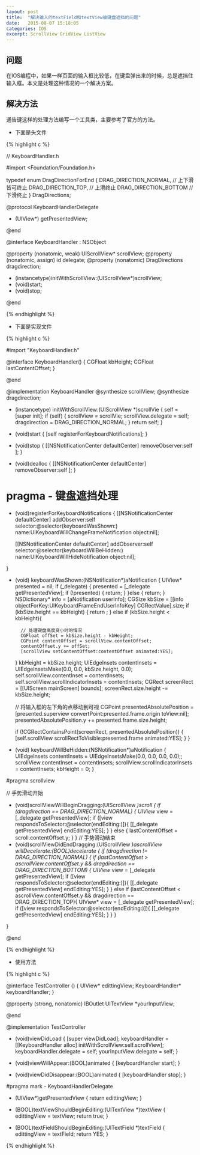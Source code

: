 ```yaml
---
layout: post
title:  "解决输入的textField和textView被键盘遮挡的问题"
date:   2015-08-07 15:18:05
categories: IOS
excerpt: ScrollView GridView ListView
---
```


## 问题

在IOS编程中，如果一样页面的输入框比较低，在键盘弹出来的时候，总是遮挡住输入框。本文是处理这种情况的一个解决方案。

## 解决方法

通告键这样的处理方法编写一个工具类，主要参考了官方的方法。

* 下面是头文件

{%  highlight c %}

// KeyboardHandler.h

#import <Foundation/Foundation.h>

typedef enum DragDirectionForEnd
{
    DRAG_DIRECTION_NORMAL, // 上下滑皆可终止
    DRAG_DIRECTION_TOP,    // 上滑终止
    DRAG_DIRECTION_BOTTOM  // 下滑终止
} DragDirections;

@protocol KeyboardHandlerDelegate <NSObject>

- (UIView*) getPresentedView;

@end

@interface KeyboardHandler : NSObject

@property (nonatomic, weak) UIScrollView* scrollView;
@property (nonatomic, assign) id<KeyboardHandlerDelegate> delegate;
@property (nonatomic) DragDirections dragdirection;

- (instancetype)initWithScrollView:(UIScrollView*)scrollView;
- (void)start;
- (void)stop;

@end

{%  endhighlight %}

* 下面是实现文件

{%  highlight c %}

#import "KeyboardHandler.h"

@interface KeyboardHandler()<UIScrollViewDelegate>
{
    CGFloat kbHeight;
    CGFloat lastContentOffset;
}

@end

@implementation KeyboardHandler
@synthesize scrollView;
@synthesize dragdirection;

- (instancetype) initWithScrollView:(UIScrollView *)scrollVie
{
    self = [super init];
    if (self) {
        scrollView = scrollVie;
        scrollView.delegate = self;
        dragdirection = DRAG_DIRECTION_NORMAL;
    }
    return self;
}
- (void)start
{
    [self registerForKeyboardNotifications];
}

- (void)stop
{
    [[NSNotificationCenter defaultCenter] removeObserver:self ];
}

- (void)dealloc
{
    [[NSNotificationCenter defaultCenter] removeObserver:self ];
}

# pragma - 键盘遮挡处理

- (void)registerForKeyboardNotifications
{
    [[NSNotificationCenter defaultCenter] addObserver:self
                                             selector:@selector(keyboardWasShown:)
                                                 name:UIKeyboardWillChangeFrameNotification object:nil];
    
    [[NSNotificationCenter defaultCenter] addObserver:self
                                             selector:@selector(keyboardWillBeHidden:)
                                                 name:UIKeyboardWillHideNotification object:nil];
    
}

- (void) keyboardWasShown:(NSNotification*)aNotification
{
    UIView* presented = nil;
    if (_delegate) {
        presented = [_delegate getPresentedView];
        if (!presented) {
            return;
        }
    }else {
        return;
    }
    NSDictionary* info = [aNotification userInfo];
    CGSize kbSize = [[info objectForKey:UIKeyboardFrameEndUserInfoKey] CGRectValue].size;
    if (kbSize.height == kbHeight) {
        return ;
    } else if (kbSize.height < kbHeight){
        
        // 处理键盘高度变小时的情况
        CGFloat offSet = kbSize.height - kbHeight;
        CGPoint contentOffset = scrollView.contentOffset;
        contentOffset.y += offSet;
        [scrollView setContentOffset:contentOffset animated:YES];
    }
    kbHeight = kbSize.height;
    UIEdgeInsets contentInsets = UIEdgeInsetsMake(0.0, 0.0, kbSize.height, 0.0);
    self.scrollView.contentInset = contentInsets;
    self.scrollView.scrollIndicatorInsets = contentInsets;
    CGRect screenRect = [[UIScreen mainScreen] bounds];
    screenRect.size.height -= kbSize.height;
    
    // 将输入框的左下角的点移动到可视
    CGPoint presentedAbsolutePosition = [presented.superview convertPoint:presented.frame.origin toView:nil];
    presentedAbsolutePosition.y += presented.frame.size.height;

    if (!CGRectContainsPoint(screenRect, presentedAbsolutePosition)) {
       [self.scrollView scrollRectToVisible:presented.frame animated:YES];
    }
}

- (void) keyboardWillBeHidden:(NSNotification*)aNotification
{
    UIEdgeInsets contentInsets = UIEdgeInsetsMake(0.0, 0.0, 0.0, 0.0);;
    scrollView.contentInset = contentInsets;
    scrollView.scrollIndicatorInsets = contentInsets;
    kbHeight = 0;
}

#pragma scrollview

// 手势滑动开始
- (void)scrollViewWillBeginDragging:(UIScrollView *)scroll
{
    if (dragdirection == DRAG_DIRECTION_NORMAL) {
        UIView* view = [_delegate getPresentedView];
        if ([view respondsToSelector:@selector(endEditing:)]){
            [[_delegate getPresentedView] endEditing:YES];
        }
    } else {
        lastContentOffset = scroll.contentOffset.y;
    }
}
// 手势滑动结束
- (void)scrollViewDidEndDragging:(UIScrollView *)ascrollView willDecelerate:(BOOL)decelerate
{
    if (dragdirection != DRAG_DIRECTION_NORMAL) {
        if (lastContentOffset > ascrollView.contentOffset.y && dragdirection == DRAG_DIRECTION_BOTTOM) {
            UIView* view = [_delegate getPresentedView];
            if ([view respondsToSelector:@selector(endEditing:)]){
                [[_delegate getPresentedView] endEditing:YES];
            }
        } else if (lastContentOffset < ascrollView.contentOffset.y && dragdirection == DRAG_DIRECTION_TOP){
            UIView* view = [_delegate getPresentedView];
            if ([view respondsToSelector:@selector(endEditing:)]){
                [[_delegate getPresentedView] endEditing:YES];
            }
        }
    }

    
}

@end

{%  endhighlight %}

* 使用方法

{%  highlight c %}

@interface TestController () <KeyboardHandlerDelegate>
{
    UIView* edittingView;
    KeyboardHandler* keyboardHandler;
}

@property (strong, nonatomic) IBOutlet UITextView *yourInputView;

@end

@implementation TestController

- (void)viewDidLoad
{
    [super viewDidLoad];
    keyboardHandler = [[KeyboardHandler alloc] initWithScrollView:self.scrollView];
    keyboardHandler.delegate = self;
    yourInputView.delegate = self;
}

- (void)viewWillAppear:(BOOL)animated
{
    [keyboardHandler start];
}

- (void)viewDidDisappear:(BOOL)animated
{
    [keyboardHandler stop];
}

#pragma mark - KeyboardHandlerDelegate

- (UIView*)getPresentedView
{
    return edittingView;
}

- (BOOL)textViewShouldBeginEditing:(UITextView *)textView
{
    edittingView = textView;
    return true;
}

- (BOOL)textFieldShouldBeginEditing:(UITextField *)textField
{
    edittingView = textField;
    return YES;
}

{%  endhighlight %}